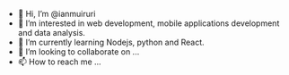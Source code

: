 - 👋 Hi, I’m @ianmuiruri
- 👀 I’m interested in web development, mobile applications development and data analysis.
- 🌱 I’m currently learning Nodejs, python and React.
- 💞️ I’m looking to collaborate on ...
- 📫 How to reach me ...

<!---
iammuiruri/iammuiruri is a ✨ special ✨ repository because its `README.md` (this file) appears on your GitHub profile.
You can click the Preview link to take a look at your changes.
--->
